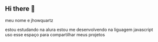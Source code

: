 ## Hi there 👋

meu nome e jhowquartz

estou estudando na alura
estou me desenvolvendo na liguagem javascript
uso esse espaço para compartilhar meus projetos


